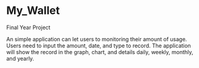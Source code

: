 # My_Wallet
 Final Year Project

An simple application can let users to monitoring their amount of usage. Users need to input the amount, date, and type to record. The application will show the record in the graph, chart, and details daily, weekly, monthly, and yearly.
